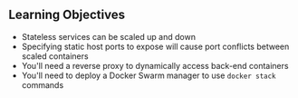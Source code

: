 ## Learning Objectives

* Stateless services can be scaled up and down
* Specifying static host ports to expose will cause port conflicts between scaled containers
* You'll need a reverse proxy to dynamically access back-end containers
* You'll need to deploy a Docker Swarm manager to use `docker stack` commands
